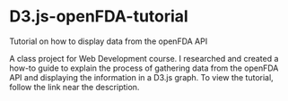 # D3.js-openFDA-tutorial
Tutorial on how to display data from the openFDA API

A class project for Web Development course. I researched and created a how-to guide to explain the process of gathering data from the 
openFDA API and displaying the information in a D3.js graph. To view the tutorial, follow the link near the description.
